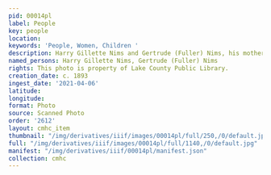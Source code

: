 ```yaml
---
pid: 00014pl
label: People
key: people
location: 
keywords: 'People, Women, Children '
description: Harry Gillette Nims and Gertrude (Fuller) Nims, his mother
named_persons: Harry Gillette Nims, Gertrude (Fuller) Nims
rights: This photo is property of Lake County Public Library.
creation_date: c. 1893
ingest_date: '2021-04-06'
latitude: 
longitude: 
format: Photo
source: Scanned Photo
order: '2612'
layout: cmhc_item
thumbnail: "/img/derivatives/iiif/images/00014pl/full/250,/0/default.jpg"
full: "/img/derivatives/iiif/images/00014pl/full/1140,/0/default.jpg"
manifest: "/img/derivatives/iiif/00014pl/manifest.json"
collection: cmhc
---
```

